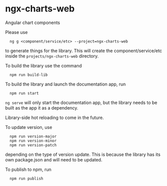 # ngx-charts-web
Angular chart components

Please use
```
  ng g <component/service/etc> --project=ngx-charts-web
```
to generate things for the library. This will create the component/service/etc inside the `projects/ngx-charts-web` directory.

To build the library use the command 
```
  npm run build-lib
```
To build the library and launch the documentation app, run
```
  npm run start
```
`ng serve` will only start the documentation app, but the library needs to be built as the app it as a dependency. 

Library-side hot reloading to come in the future.

To update version, use
```
  npm run version-major
  npm run version-minor
  npm run version-patch
```
depending on the type of version update. This is because the library has its own package.json and will need to be updated.

To publish to npm, run
```
  npm run publish
```


